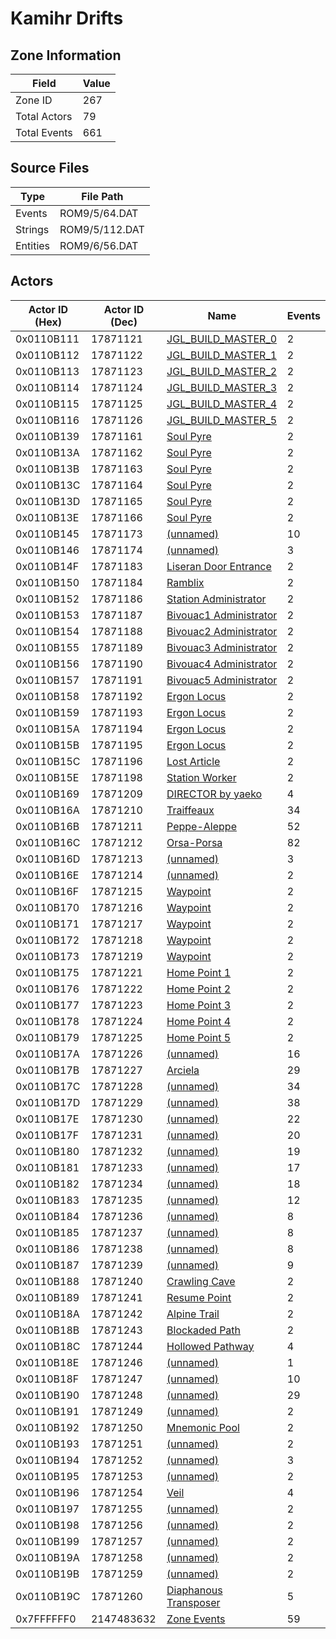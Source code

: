 # Kamihr Drifts

## Zone Information

| Field        |   Value |
|--------------|---------|
| Zone ID      |     267 |
| Total Actors |      79 |
| Total Events |     661 |

## Source Files

| Type     | File Path      |
|----------|----------------|
| Events   | ROM9/5/64.DAT  |
| Strings  | ROM9/5/112.DAT |
| Entities | ROM9/6/56.DAT  |

## Actors

| Actor ID (Hex)   |   Actor ID (Dec) | Name                                                                   |   Events |
|------------------|------------------|------------------------------------------------------------------------|----------|
| 0x0110B111       |         17871121 | [JGL_BUILD_MASTER_0](./17871121%20-%20JGL_BUILD_MASTER_0.md)           |        2 |
| 0x0110B112       |         17871122 | [JGL_BUILD_MASTER_1](./17871122%20-%20JGL_BUILD_MASTER_1.md)           |        2 |
| 0x0110B113       |         17871123 | [JGL_BUILD_MASTER_2](./17871123%20-%20JGL_BUILD_MASTER_2.md)           |        2 |
| 0x0110B114       |         17871124 | [JGL_BUILD_MASTER_3](./17871124%20-%20JGL_BUILD_MASTER_3.md)           |        2 |
| 0x0110B115       |         17871125 | [JGL_BUILD_MASTER_4](./17871125%20-%20JGL_BUILD_MASTER_4.md)           |        2 |
| 0x0110B116       |         17871126 | [JGL_BUILD_MASTER_5](./17871126%20-%20JGL_BUILD_MASTER_5.md)           |        2 |
| 0x0110B139       |         17871161 | [Soul Pyre](./17871161%20-%20Soul%20Pyre.md)                           |        2 |
| 0x0110B13A       |         17871162 | [Soul Pyre](./17871162%20-%20Soul%20Pyre.md)                           |        2 |
| 0x0110B13B       |         17871163 | [Soul Pyre](./17871163%20-%20Soul%20Pyre.md)                           |        2 |
| 0x0110B13C       |         17871164 | [Soul Pyre](./17871164%20-%20Soul%20Pyre.md)                           |        2 |
| 0x0110B13D       |         17871165 | [Soul Pyre](./17871165%20-%20Soul%20Pyre.md)                           |        2 |
| 0x0110B13E       |         17871166 | [Soul Pyre](./17871166%20-%20Soul%20Pyre.md)                           |        2 |
| 0x0110B145       |         17871173 | [(unnamed)](./17871173.md)                                             |       10 |
| 0x0110B146       |         17871174 | [(unnamed)](./17871174.md)                                             |        3 |
| 0x0110B14F       |         17871183 | [Liseran Door Entrance](./17871183%20-%20Liseran%20Door%20Entrance.md) |        2 |
| 0x0110B150       |         17871184 | [Ramblix](./17871184%20-%20Ramblix.md)                                 |        2 |
| 0x0110B152       |         17871186 | [Station Administrator](./17871186%20-%20Station%20Administrator.md)   |        2 |
| 0x0110B153       |         17871187 | [Bivouac1 Administrator](./17871187%20-%20Bivouac1%20Administrator.md) |        2 |
| 0x0110B154       |         17871188 | [Bivouac2 Administrator](./17871188%20-%20Bivouac2%20Administrator.md) |        2 |
| 0x0110B155       |         17871189 | [Bivouac3 Administrator](./17871189%20-%20Bivouac3%20Administrator.md) |        2 |
| 0x0110B156       |         17871190 | [Bivouac4 Administrator](./17871190%20-%20Bivouac4%20Administrator.md) |        2 |
| 0x0110B157       |         17871191 | [Bivouac5 Administrator](./17871191%20-%20Bivouac5%20Administrator.md) |        2 |
| 0x0110B158       |         17871192 | [Ergon Locus](./17871192%20-%20Ergon%20Locus.md)                       |        2 |
| 0x0110B159       |         17871193 | [Ergon Locus](./17871193%20-%20Ergon%20Locus.md)                       |        2 |
| 0x0110B15A       |         17871194 | [Ergon Locus](./17871194%20-%20Ergon%20Locus.md)                       |        2 |
| 0x0110B15B       |         17871195 | [Ergon Locus](./17871195%20-%20Ergon%20Locus.md)                       |        2 |
| 0x0110B15C       |         17871196 | [Lost Article](./17871196%20-%20Lost%20Article.md)                     |        2 |
| 0x0110B15E       |         17871198 | [Station Worker](./17871198%20-%20Station%20Worker.md)                 |        2 |
| 0x0110B169       |         17871209 | [DIRECTOR by yaeko](./17871209%20-%20DIRECTOR%20by%20yaeko.md)         |        4 |
| 0x0110B16A       |         17871210 | [Traiffeaux](./17871210%20-%20Traiffeaux.md)                           |       34 |
| 0x0110B16B       |         17871211 | [Peppe-Aleppe](./17871211%20-%20Peppe-Aleppe.md)                       |       52 |
| 0x0110B16C       |         17871212 | [Orsa-Porsa](./17871212%20-%20Orsa-Porsa.md)                           |       82 |
| 0x0110B16D       |         17871213 | [(unnamed)](./17871213.md)                                             |        3 |
| 0x0110B16E       |         17871214 | [(unnamed)](./17871214.md)                                             |        2 |
| 0x0110B16F       |         17871215 | [Waypoint](./17871215%20-%20Waypoint.md)                               |        2 |
| 0x0110B170       |         17871216 | [Waypoint](./17871216%20-%20Waypoint.md)                               |        2 |
| 0x0110B171       |         17871217 | [Waypoint](./17871217%20-%20Waypoint.md)                               |        2 |
| 0x0110B172       |         17871218 | [Waypoint](./17871218%20-%20Waypoint.md)                               |        2 |
| 0x0110B173       |         17871219 | [Waypoint](./17871219%20-%20Waypoint.md)                               |        2 |
| 0x0110B175       |         17871221 | [Home Point 1](./17871221%20-%20Home%20Point%201.md)                   |        2 |
| 0x0110B176       |         17871222 | [Home Point 2](./17871222%20-%20Home%20Point%202.md)                   |        2 |
| 0x0110B177       |         17871223 | [Home Point 3](./17871223%20-%20Home%20Point%203.md)                   |        2 |
| 0x0110B178       |         17871224 | [Home Point 4](./17871224%20-%20Home%20Point%204.md)                   |        2 |
| 0x0110B179       |         17871225 | [Home Point 5](./17871225%20-%20Home%20Point%205.md)                   |        2 |
| 0x0110B17A       |         17871226 | [(unnamed)](./17871226.md)                                             |       16 |
| 0x0110B17B       |         17871227 | [Arciela](./17871227%20-%20Arciela.md)                                 |       29 |
| 0x0110B17C       |         17871228 | [(unnamed)](./17871228.md)                                             |       34 |
| 0x0110B17D       |         17871229 | [(unnamed)](./17871229.md)                                             |       38 |
| 0x0110B17E       |         17871230 | [(unnamed)](./17871230.md)                                             |       22 |
| 0x0110B17F       |         17871231 | [(unnamed)](./17871231.md)                                             |       20 |
| 0x0110B180       |         17871232 | [(unnamed)](./17871232.md)                                             |       19 |
| 0x0110B181       |         17871233 | [(unnamed)](./17871233.md)                                             |       17 |
| 0x0110B182       |         17871234 | [(unnamed)](./17871234.md)                                             |       18 |
| 0x0110B183       |         17871235 | [(unnamed)](./17871235.md)                                             |       12 |
| 0x0110B184       |         17871236 | [(unnamed)](./17871236.md)                                             |        8 |
| 0x0110B185       |         17871237 | [(unnamed)](./17871237.md)                                             |        8 |
| 0x0110B186       |         17871238 | [(unnamed)](./17871238.md)                                             |        8 |
| 0x0110B187       |         17871239 | [(unnamed)](./17871239.md)                                             |        9 |
| 0x0110B188       |         17871240 | [Crawling Cave](./17871240%20-%20Crawling%20Cave.md)                   |        2 |
| 0x0110B189       |         17871241 | [Resume Point](./17871241%20-%20Resume%20Point.md)                     |        2 |
| 0x0110B18A       |         17871242 | [Alpine Trail](./17871242%20-%20Alpine%20Trail.md)                     |        2 |
| 0x0110B18B       |         17871243 | [Blockaded Path](./17871243%20-%20Blockaded%20Path.md)                 |        2 |
| 0x0110B18C       |         17871244 | [Hollowed Pathway](./17871244%20-%20Hollowed%20Pathway.md)             |        4 |
| 0x0110B18E       |         17871246 | [(unnamed)](./17871246.md)                                             |        1 |
| 0x0110B18F       |         17871247 | [(unnamed)](./17871247.md)                                             |       10 |
| 0x0110B190       |         17871248 | [(unnamed)](./17871248.md)                                             |       29 |
| 0x0110B191       |         17871249 | [(unnamed)](./17871249.md)                                             |        2 |
| 0x0110B192       |         17871250 | [Mnemonic Pool](./17871250%20-%20Mnemonic%20Pool.md)                   |        2 |
| 0x0110B193       |         17871251 | [(unnamed)](./17871251.md)                                             |        2 |
| 0x0110B194       |         17871252 | [(unnamed)](./17871252.md)                                             |        3 |
| 0x0110B195       |         17871253 | [(unnamed)](./17871253.md)                                             |        2 |
| 0x0110B196       |         17871254 | [Veil](./17871254%20-%20Veil.md)                                       |        4 |
| 0x0110B197       |         17871255 | [(unnamed)](./17871255.md)                                             |        2 |
| 0x0110B198       |         17871256 | [(unnamed)](./17871256.md)                                             |        2 |
| 0x0110B199       |         17871257 | [(unnamed)](./17871257.md)                                             |        2 |
| 0x0110B19A       |         17871258 | [(unnamed)](./17871258.md)                                             |        2 |
| 0x0110B19B       |         17871259 | [(unnamed)](./17871259.md)                                             |        2 |
| 0x0110B19C       |         17871260 | [Diaphanous Transposer](./17871260%20-%20Diaphanous%20Transposer.md)   |        5 |
| 0x7FFFFFF0       |       2147483632 | [Zone Events](./Zone%20Events.md)                                      |       59 |